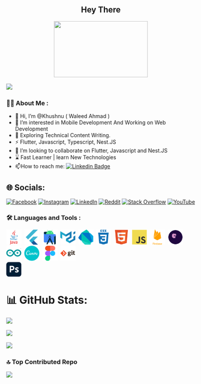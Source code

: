  <div id="header" align="center">
               <h2>Hey There</h2>  </div>

                
 <div id="imagee" align="center">
  <img src="https://camo.githubusercontent.com/88adc7c88c9d3dba7479020846ed35d13410e3707c7f149e1c6140cc6beaef9a/68747470733a2f2f70687973696373677572756b756c2e66696c65732e776f726470726573732e636f6d2f323031392f30322f6368617261637465722d312e676966"  width="250" height="150"/>
 </div>


[![](https://visitcount.itsvg.in/api?id=Khushnu&icon=0&color=0)](https://visitcount.itsvg.in)

### :man_technologist: About Me :

- 👋 Hi, I’m @Khushnu ( Waleed Ahmad )
- :telescope: I’m interested in Mobile Development And Working on Web Development
- :seedling: Exploring Technical Content Writing.
- :zap: Flutter, Javascript, Typescript, Nest.JS
- 💞️ I’m looking to collaborate on Flutter, Javascript and Nest.JS
- :hourglass: Fast Learner | learn New Technologies
- :mailbox:How to reach me: [![Linkedin Badge](https://img.shields.io/badge/-Waleed-blue?style=flat&logo=Linkedin&logoColor=white)](https://www.linkedin.com/in/waleed-ahmad-02473b17a/)



## 🌐 Socials:
[![Facebook](https://img.shields.io/badge/Facebook-%231877F2.svg?logo=Facebook&logoColor=white)](https://facebook.com/WaleedUxafzai) [![Instagram](https://img.shields.io/badge/Instagram-%23E4405F.svg?logo=Instagram&logoColor=white)](https://instagram.com/waleeduxafzai) [![LinkedIn](https://img.shields.io/badge/LinkedIn-%230077B5.svg?logo=linkedin&logoColor=white)](https://linkedin.com/in/https://www.linkedin.com/in/waleed-ahmad-02473b17a/) [![Reddit](https://img.shields.io/badge/Reddit-%23FF4500.svg?logo=Reddit&logoColor=white)](https://reddit.com/user/Muted_Detective_1428) [![Stack Overflow](https://img.shields.io/badge/-Stackoverflow-FE7A16?logo=stack-overflow&logoColor=white)](https://stackoverflow.com/users/waleed-ahmad) [![YouTube](https://img.shields.io/badge/YouTube-%23FF0000.svg?logo=YouTube&logoColor=white)](https://youtube.com/@@top5finest315) 



### :hammer_and_wrench: Languages and Tools :
<div>
  <img src="https://github.com/devicons/devicon/blob/master/icons/java/java-original-wordmark.svg" title="Java" alt="Java" width="40" height="40"/>&nbsp;
  <img src="https://github.com/devicons/devicon/blob/master/icons/flutter/flutter-original.svg" title="Flutter" alt="Flutter" width="40" height="40"/>&nbsp;
  <img src="https://github.com/devicons/devicon/blob/master/icons/androidstudio/androidstudio-original.svg" title="Android" alt="Android" width="40" height="40"/>&nbsp;
  <img src="https://github.com/devicons/devicon/blob/master/icons/materialui/materialui-original.svg" title="Material UI" alt="Material UI" width="40" height="40"/>&nbsp;
  <img src="https://github.com/devicons/devicon/blob/master/icons/dart/dart-original.svg" title="Dart" alt="Dart" width="40" height="40"/>&nbsp;
  <img src="https://github.com/devicons/devicon/blob/master/icons/css3/css3-plain-wordmark.svg"  title="CSS3" alt="CSS" width="40" height="40"/>&nbsp;
  <img src="https://github.com/devicons/devicon/blob/master/icons/html5/html5-original.svg" title="HTML5" alt="HTML" width="40" height="40"/>&nbsp;
  <img src="https://github.com/devicons/devicon/blob/master/icons/javascript/javascript-original.svg" title="JavaScript" alt="JavaScript" width="40" height="40"/>&nbsp;
  <img src="https://github.com/devicons/devicon/blob/master/icons/firebase/firebase-plain-wordmark.svg" title="Firebase" alt="Firebase" width="40" height="40"/>&nbsp;
  <img src="https://github.com/devicons/devicon/blob/master/icons/aftereffects/aftereffects-original.svg" title="After Effect"  alt="After Effect" width="40" height="40"/>&nbsp;
  <img src="https://github.com/devicons/devicon/blob/master/icons/arduino/arduino-original.svg" title="Arduino"  alt="Arduino" width="40" height="40"/>&nbsp;
  <img src="https://github.com/devicons/devicon/blob/master/icons/canva/canva-original.svg" title="Canva" alt="Canva" width="40" height="40"/>&nbsp;
  <img src="https://github.com/devicons/devicon/blob/master/icons/figma/figma-original.svg" title="Figma" alt="Figma" width="40" height="40"/>&nbsp;
  <img src="https://github.com/devicons/devicon/blob/master/icons/git/git-original-wordmark.svg" title="Git" **alt="Git" width="40" height="40"/>
</div>
<img src="https://github.com/devicons/devicon/blob/master/icons/photoshop/photoshop-plain.svg" title="Photoshop" **alt="Photoshop" width="40" height="40"/>
</div>


# 📊 GitHub Stats:

![](https://github-readme-stats.vercel.app/api?username=Khushnu&theme=dark&hide_border=false&include_all_commits=true&count_private=true)<br/>

![](https://github-readme-streak-stats.herokuapp.com/?user=Khushnu&theme=dark&hide_border=false)<br/>

![](https://github-readme-stats.vercel.app/api/top-langs/?username=Khushnu&theme=dark&hide_border=false&include_all_commits=true&count_private=true&layout=compact)


### 🔝 Top Contributed Repo
![](https://github-contributor-stats.vercel.app/api?username=Khushnu&limit=5&theme=dark&combine_all_yearly_contributions=true)


<!--
[![Top Langs](https://github-readme-stats-sigma-five.vercel.app/api/top-langs/?username=Khushnu&layout=compact&theme=vision-friendly-dark)](https://github.com/anuraghazra/github-readme-stats)


<!---
Khushnu/Khushnu is a ✨ special ✨ repository because its `README.md` (this file) appears on your GitHub profile.
You can click the Preview link to take a look at your changes.
--->
